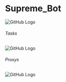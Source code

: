 # Supreme_Bot
![GitHub Logo](https://upload.wikimedia.org/wikipedia/commons/2/23/Supreme-logo-newyork.png)
###### Tasks
![GitHub Logo](https://i.postimg.cc/66jz6vTM/Anmerkung-2020-01-02-200443.png)
###### Proxys
![GitHub Logo](https://i.postimg.cc/nzg86cj2/Anmerkung-2020-01-02-200518.png)
